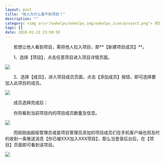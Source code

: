 ```yaml
---
layout: post
title: "他人为什么看不到项目？"
description: ""
category: <img src="/oahelps/oahelps_img/oahelps_icon/project.png"> 项目管理与使用
tags: []
date: 2016-01-22 23:58:59
---
```


&#160; &#160; &#160; &#160;若想让他人看到项目，需将他人拉入项目，即**【新建项目成员】**。

&#160; &#160; &#160; &#160;1、选择【项目】，点击任意项目进入项目详情页面。

![](../../../../../../../../oahelps_img/xiangmu_3.png)

&#160; &#160; &#160; &#160;2、选择【成员】，进入项目成员页面，点击【添加成员】按钮，即可选择要加入此项目的成员。

![](../../../../../../../../oahelps_img/xiangmu_4.png)

&#160; &#160; &#160; &#160;成员选择完成后：

&#160; &#160; &#160; &#160;你将看到当前项目内的项目成员数量及信息。

![](../../../../../../../../oahelps_img/xiangmu_5.png)

&#160; &#160; &#160; &#160;而刚刚由超级管理员或是项目管理员添加的项目成员们在手机客户端也将及时的收到一条推送消息【你已被XXX加入XXX项目】，那么当登录后台后，在【项目】页面即可看到该项目。

![](../../../../../../../../oahelps_img/xiangmu_6.png)